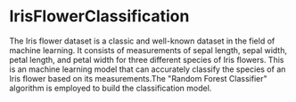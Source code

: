 # IrisFlowerClassification
The Iris flower dataset is a classic and well-known dataset in the field of machine learning. It consists of measurements of sepal length, sepal width, petal length, and petal width for three different species of Iris flowers. This is an machine learning model that can accurately classify the species of an Iris flower based on its measurements.The "Random Forest Classifier" algorithm is employed to build the classification model.
